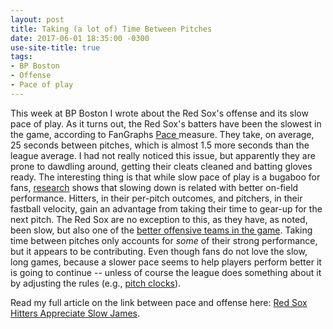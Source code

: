 ```yaml
---
layout: post
title: Taking (a lot of) Time Between Pitches
date: 2017-06-01 18:35:00 -0300
use-site-title: true
tags:
- BP Boston
- Offense
- Pace of play
---
```


This week at BP Boston I wrote about the Red Sox's offense and its slow pace of play. As it turns out, the Red Sox's batters have been the slowest 
in the game, according to FanGraphs <a href = "http://www.fangraphs.com/library/offense/pace/" target = "_blank"> Pace </a> measure. They take, on average, 25 seconds
between pitches, which is almost 1.5 more seconds than the league average. I had not really noticed this issue, but apparently they are prone to dawdling around, getting their cleats cleaned and 
batting gloves ready. The interesting thing is that while slow pace of play is a bugaboo for fans, <a href = "https://fivethirtyeight.com/features/pitchers-are-slowing-down-to-speed-up/" target = "_blank"> research</a> shows that slowing down is related with better 
on-field performance. Hitters, in their per-pitch outcomes, and pitchers, in their fastball velocity, gain an advantage from taking their time to
gear-up for the next pitch. The Red Sox are no exception to this, as they have, as noted, been slow, but also one of the <a href = "http://www.baseballprospectus.com/sortable/index.php?cid=2022710" target = "_blank"> better offensive teams in the game</a>.
Taking time between pitches only accounts for *some* of their strong performance, but it appears to be contributing. Even though fans do not 
love the slow, long games, because a slower pace seems to help players perform better it is going to continue -- unless of course the league does 
something about it by adjusting the rules (e.g., <a href = "http://m.mlb.com/news/article/98696954/arizona-fall-league-set-to-test-pitch-clock-for-second-time/" target = "_blank"> pitch clocks</a>).
  
Read my full article on the link between pace and offense here: <a href = "http://boston.locals.baseballprospectus.com/2017/05/30/red-sox-hitters-appreciate-slow-jams/" target = "_blank"> Red Sox Hitters Appreciate Slow James</a>.